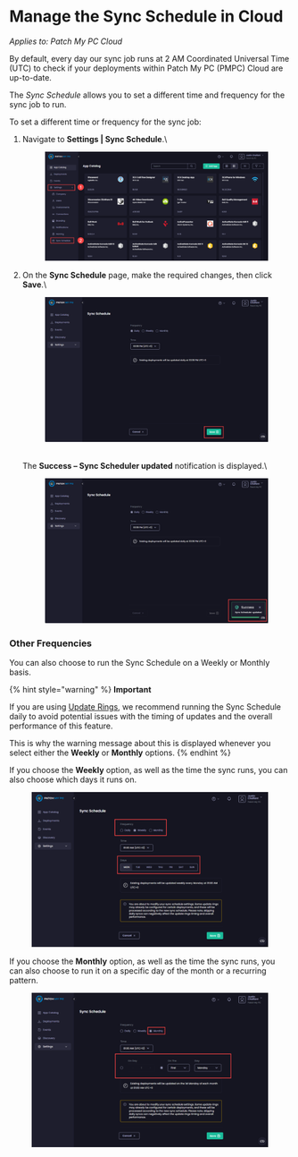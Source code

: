 # Manage the Sync Schedule in Cloud

_Applies to: Patch My PC Cloud_

By default, every day our sync job runs at 2 AM Coordinated Universal Time (UTC) to check if your deployments within Patch My PC (PMPC) Cloud are up-to-date.

The _Sync Schedule_ allows you to set a different time and frequency for the sync job to run.

To set a different time or frequency for the sync job:

1.  Navigate to **Settings | Sync Schedule**.\


    <figure><img src="../../_images/gitbook/image (1717).png" alt="Navigating to “Settings | Sync Schedule”"><figcaption></figcaption></figure>


2.  On the **Sync Schedule** page, make the required changes, then click **Save**.\


    <figure><img src="../../_images/gitbook/image (464).png" alt="Clicking “Save” to save your changes"><figcaption></figcaption></figure>

    \
    The **Success – Sync Scheduler updated** notification is displayed.\


    <figure><img src="../../_images/gitbook/image (465).png" alt="“Success – Sync Scheduler saved” notification"><figcaption></figcaption></figure>

### Other Frequencies

You can also choose to run the Sync Schedule on a Weekly or Monthly basis.

{% hint style="warning" %}
**Important**

If you are using [Update Rings](../cloud-deployments/cloud-update-rings/), we recommend running the Sync Schedule daily to avoid potential issues with the timing of updates and the overall performance of this feature.

This is why the warning message about this is displayed whenever you select either the **Weekly** or **Monthly** options.
{% endhint %}

If you choose the **Weekly** option, as well as the time the sync runs, you can also choose which days it runs on.

<figure><img src="../../_images/gitbook/image (2116).png" alt="Choosing the “Weekly” option"><figcaption></figcaption></figure>

If you choose the **Monthly** option, as well as the time the sync runs, you can also choose to run it on a specific day of the month or a recurring pattern.

<figure><img src="../../_images/gitbook/image (2117).png" alt="Choosing the “Monthly” option"><figcaption></figcaption></figure>

